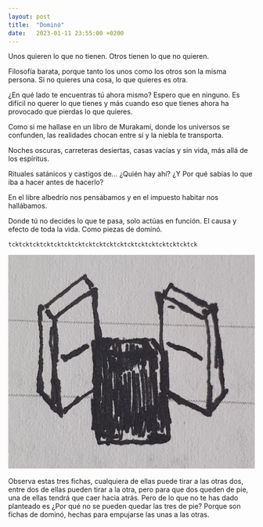 ```yaml
---
layout: post
title:  "Dominó"
date:   2023-01-11 23:55:00 +0200
---
```


Unos quieren lo que no tienen. Otros tienen lo que no quieren.

Filosofía barata, porque tanto los unos como los otros son la misma persona. Si no quieres una cosa, lo que quieres es otra.

¿En qué lado te encuentras tú ahora mismo? Espero que en ninguno. Es difícil no querer lo que tienes y más cuando eso que tienes ahora ha provocado que pierdas lo que quieres.

Como si me hallase en un libro de Murakami, donde los universos se confunden, las realidades chocan entre sí y la niebla te transporta.

Noches oscuras, carreteras desiertas, casas vacías y sin vida, más allá de los espíritus.

Rituales satánicos y castigos de... ¿Quién hay ahí? ¿Y Por qué sabías lo que iba a hacer antes de hacerlo?

En el libre albedrío nos pensábamos y en el impuesto habitar nos hallábamos.

Donde tú no decides lo que te pasa, solo actúas en función. El causa y efecto de toda la vida. Como piezas de dominó.

```
tcktcktcktcktcktcktcktcktcktcktcktcktcktcktcktcktcktck
```

![Tres fichas de dominó enfrentadas](/assets/images/20230111-domino.jpg)

Observa estas tres fichas, cualquiera de ellas puede tirar a las otras dos, entre dos de ellas pueden tirar a la otra, pero para que dos queden de pie, una de ellas tendrá que caer hacia atrás. Pero de lo que no te has dado planteado es ¿Por qué no se pueden quedar las tres de pie? Porque son fichas de dominó, hechas para empujarse las unas a las otras.
